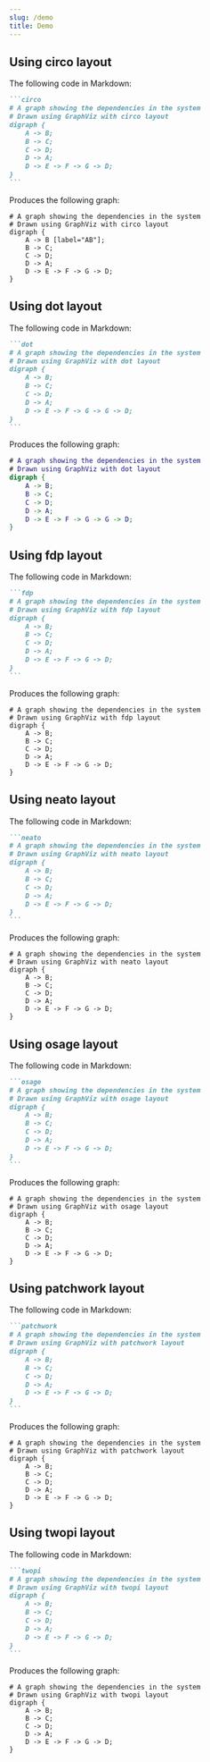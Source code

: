 ```yaml
---
slug: /demo
title: Demo
---
```


## Using circo layout

The following code in Markdown:

````md
```circo
# A graph showing the dependencies in the system
# Drawn using GraphViz with circo layout
digraph {
    A -> B;
    B -> C;
    C -> D;
    D -> A;
    D -> E -> F -> G -> D;
}
```
````

Produces the following graph:

```circo
# A graph showing the dependencies in the system
# Drawn using GraphViz with circo layout
digraph {
    A -> B [label="AB"];
    B -> C;
    C -> D;
    D -> A;
    D -> E -> F -> G -> D;
}
```

## Using dot layout

The following code in Markdown:

````md
```dot
# A graph showing the dependencies in the system
# Drawn using GraphViz with dot layout
digraph {
    A -> B;
    B -> C;
    C -> D;
    D -> A;
    D -> E -> F -> G -> G -> D;
}
```
````

Produces the following graph:

```dot
# A graph showing the dependencies in the system
# Drawn using GraphViz with dot layout
digraph {
    A -> B;
    B -> C;
    C -> D;
    D -> A;
    D -> E -> F -> G -> G -> D;
}
```

## Using fdp layout

The following code in Markdown:

````md
```fdp
# A graph showing the dependencies in the system
# Drawn using GraphViz with fdp layout
digraph {
    A -> B;
    B -> C;
    C -> D;
    D -> A;
    D -> E -> F -> G -> D;
}
```
````

Produces the following graph:

```fdp
# A graph showing the dependencies in the system
# Drawn using GraphViz with fdp layout
digraph {
    A -> B;
    B -> C;
    C -> D;
    D -> A;
    D -> E -> F -> G -> D;
}
```

## Using neato layout

The following code in Markdown:

````md
```neato
# A graph showing the dependencies in the system
# Drawn using GraphViz with neato layout
digraph {
    A -> B;
    B -> C;
    C -> D;
    D -> A;
    D -> E -> F -> G -> D;
}
```
````

Produces the following graph:

```neato
# A graph showing the dependencies in the system
# Drawn using GraphViz with neato layout
digraph {
    A -> B;
    B -> C;
    C -> D;
    D -> A;
    D -> E -> F -> G -> D;
}
```

## Using osage layout

The following code in Markdown:

````md
```osage
# A graph showing the dependencies in the system
# Drawn using GraphViz with osage layout
digraph {
    A -> B;
    B -> C;
    C -> D;
    D -> A;
    D -> E -> F -> G -> D;
}
```
````

Produces the following graph:

```osage
# A graph showing the dependencies in the system
# Drawn using GraphViz with osage layout
digraph {
    A -> B;
    B -> C;
    C -> D;
    D -> A;
    D -> E -> F -> G -> D;
}
```

## Using patchwork layout

The following code in Markdown:

````md
```patchwork
# A graph showing the dependencies in the system
# Drawn using GraphViz with patchwork layout
digraph {
    A -> B;
    B -> C;
    C -> D;
    D -> A;
    D -> E -> F -> G -> D;
}
```
````

Produces the following graph:

```patchwork
# A graph showing the dependencies in the system
# Drawn using GraphViz with patchwork layout
digraph {
    A -> B;
    B -> C;
    C -> D;
    D -> A;
    D -> E -> F -> G -> D;
}
```

## Using twopi layout

The following code in Markdown:

````md
```twopi
# A graph showing the dependencies in the system
# Drawn using GraphViz with twopi layout
digraph {
    A -> B;
    B -> C;
    C -> D;
    D -> A;
    D -> E -> F -> G -> D;
}
```
````

Produces the following graph:

```twopi
# A graph showing the dependencies in the system
# Drawn using GraphViz with twopi layout
digraph {
    A -> B;
    B -> C;
    C -> D;
    D -> A;
    D -> E -> F -> G -> D;
}
```
